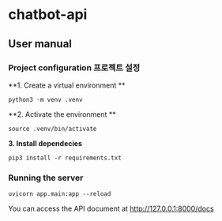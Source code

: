 # chatbot-api

## User manual
### Project configuration 프로젝트 설정
**1. Create a virtual environment **
```
python3 -m venv .venv
```

**2. Activate the environment **
```
source .venv/bin/activate
```

**3. Install dependecies**
```
pip3 install -r requirements.txt
```

### Running the server
```
uvicorn app.main:app --reload
```
You can access the API document at http://127.0.0.1:8000/docs

